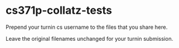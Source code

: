 cs371p-collatz-tests
====================

Prepend your turnin cs username to the files that you share here.

Leave the original filenames unchanged for your turnin submission.